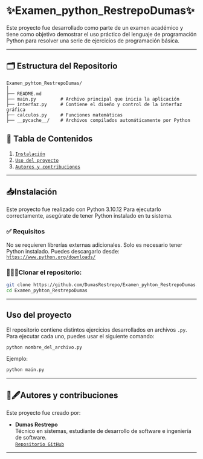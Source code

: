 # ✨Examen_python_RestrepoDumas✨

Este proyecto fue desarrollado como parte de un examen académico y tiene como objetivo demostrar el uso práctico del lenguaje de programación Python para resolver una serie de ejercicios de programación básica. 

---
## 🗂️ Estructura del Repositorio

```
Examen_pyhton_RestrepoDumas/
│
├── README.md
├── main.py         # Archivo principal que inicia la aplicación
├── interfaz.py     # Contiene el diseño y control de la interfaz gráfica
├── calculos.py     # Funciones matemáticas
├── __pycache__/    # Archivos compilados automáticamente por Python
```

## 🧠  Tabla de Contenidos

1. [`Instalación`](#instalación) 
2. [`Uso del proyecto`](#uso-del-proyecto)
3. [`Autores y contribuciones`](#autores-y-contribuciones)

---

## 📥Instalación

Este proyecto fue realizado con Python 3.10.12 Para ejecutarlo correctamente, asegúrate de tener Python instalado en tu sistema.

### ✅  Requisitos

No se requieren librerías externas adicionales. Solo es necesario tener Python instalado. Puedes descargarlo desde:  
[`https://www.python.org/downloads/`](https://www.python.org/downloads/)

### 👨🏽‍💻Clonar el repositorio:

```bash
git clone https://github.com/DumasRestrepo/Examen_pyhton_RestrepoDumas.git
cd Examen_pyhton_RestrepoDumas
```

---

## Uso del proyecto

El repositorio contiene distintos ejercicios desarrollados en archivos `.py`. Para ejecutar cada uno, puedes usar el siguiente comando:

```bash
python nombre_del_archivo.py
```

Ejemplo:

```bash
python main.py
```

---

## 📜🖋️Autores y contribuciones

Este proyecto fue creado por:
- **Dumas Restrepo**  
  Técnico en sistemas, estudiante de desarrollo de software e ingeniería de software.  
  [`Repositorio GitHub`](https://github.com/DumasRestrepo)

---
